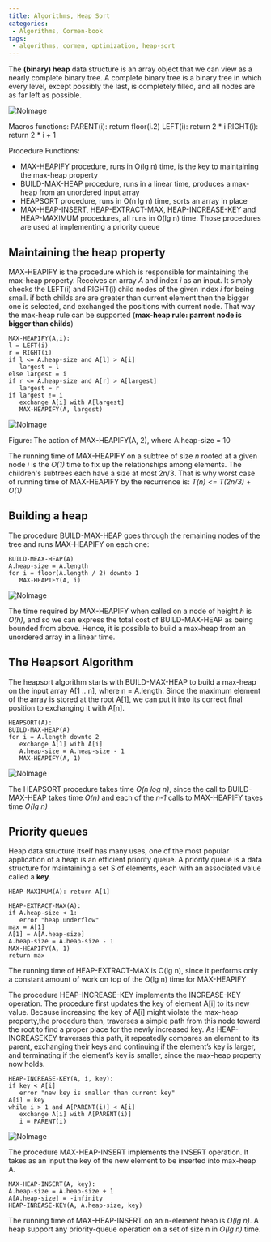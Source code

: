 ```yaml
---
title: Algorithms, Heap Sort
categories:
 - Algorithms, Cormen-book
tags:
 - algorithms, cormen, optimization, heap-sort
---
```


The **(binary) heap** data structure is an array object that we can view as a nearly complete binary tree. A complete binary tree is a binary tree in which every level, except possibly the last, is completely filled, and all nodes are as far left as possible.

![NoImage](/assets/images/cormenAlgorithms/cormen_fig_6_1.jpg)

Macros functions:
PARENT(i): return floor(i.2)
LEFT(i): return 2 * i
RIGHT(i): return 2 * i + 1

Procedure Functions:

- MAX-HEAPIFY procedure, runs in O(lg n) time, is the key to maintaining the max-heap property
- BUILD-MAX-HEAP procedure, runs in a linear time, produces a max-heap from an unordered input array
- HEAPSORT procedure, runs in O(n lg n) time, sorts an array in place
- MAX-HEAP-INSERT, HEAP-EXTRACT-MAX, HEAP-INCREASE-KEY and HEAP-MAXIMUM procedures, all runs in O(lg n) time. Those procedures are used at implementing a priority queue

 
## Maintaining the heap property
MAX-HEAPIFY is the procedure which is responsible for maintaining the max-heap property. Receives an array *A* and index *i* as an input. It simply checks the LEFT(i) and RIGHT(i) child nodes of the given index *i* for being small. if both childs are are greater than current element then the bigger one is selected, and exchanged the positions with current node. That way the max-heap rule can be supported (**max-heap rule: parrent node is bigger than childs**)

```
MAX-HEAPIFY(A,i):
l = LEFT(i)
r = RIGHT(i)
if l <= A.heap-size and A[l] > A[i]
   largest = l
else largest = i
if r <= A.heap-size and A[r] > A[largest]
   largest = r
if largest != i
   exchange A[i] with A[largest]
   MAX-HEAPIFY(A, largest)
```
![NoImage](/assets/images/cormenAlgorithms/cormen_fig_6_2.jpg)

Figure: The action of MAX-HEAPIFY(A, 2), where A.heap-size = 10

The running time of MAX-HEAPIFY on a subtree of size *n* rooted at a given node *i* is the *O(1)* time to fix up the relationships among elements. The children's subtrees each have a size at most 2n/3. That is why worst case of running time of MAX-HEAPIFY by the recurrence is: *T(n) <= T(2n/3) + O(1)*


## Building a heap

The procedure BUILD-MAX-HEAP goes through the remaining nodes of the tree and runs MAX-HEAPIFY on each one:

```
BUILD-MEAX-HEAP(A)
A.heap-size = A.length
for i = floor(A.length / 2) downto 1
   MAX-HEAPIFY(A, i)
```

![NoImage](/assets/images/cormenAlgorithms/cormen_fig_6_3.jpg)

The time required by MAX-HEAPIFY when called on a node of height *h* is *O(h)*, and so we can express the total cost of BUILD-MAX-HEAP as being bounded from above. Hence, it is possible to build a max-heap from an unordered array in a linear time.

## The Heapsort Algorithm
The heapsort algorithm starts with BUILD-MAX-HEAP to build a max-heap on the input array A[1 .. n], where n = A.length. Since the maximum element of the array is stored at the root A[1], we can put it into its correct final position to exchanging it with A[n].

```
HEAPSORT(A):
BUILD-MAX-HEAP(A)
for i = A.length downto 2
   exchange A[1] with A[i]
   A.heap-size = A.heap-size - 1
   MAX-HEAPIFY(A, 1)
```

![NoImage](/assets/images/cormenAlgorithms/cormen_fig_6_4.jpg)

The HEAPSORT procedure takes time *O(n log n)*, since the call to BUILD-MAX-HEAP takes time *O(n)* and each of the *n-1* calls to MAX-HEAPIFY takes time *O(lg n)*

## Priority queues
Heap data structure itself has many uses, one of the most popular application of a heap is an efficient priority queue. A priority queue is a data structure for maintaining a set *S* of elements, each with an associated value called a **key**.

```
HEAP-MAXIMUM(A): return A[1]
```

```
HEAP-EXTRACT-MAX(A):
if A.heap-size < 1:
   error "heap underflow"
max = A[1]
A[1] = A[A.heap-size]
A.heap-size = A.heap-size - 1
MAX-HEAPIFY(A, 1)
return max
```

The running time of HEAP-EXTRACT-MAX is O(lg n), since it performs only a constant amount of work on top of the O(lg n) time for MAX-HEAPIFY

The procedure HEAP-INCREASE-KEY implements the INCREASE-KEY operation. The procedure first updates the key of element A[i] to its new value. Because increasing the key of A[i] might violate the max-heap property,the procedure then, traverses a simple path from this node toward
the root to find a proper place for the newly increased key. As HEAP-INCREASEKEY traverses this path, it repeatedly compares an element to its parent, exchanging their keys and continuing if the element’s key is larger, and terminating if the element’s key is smaller, since the max-heap property now holds.

```
HEAP-INCREASE-KEY(A, i, key):
if key < A[i]
   error "new key is smaller than current key"
A[i] = key
while i > 1 and A[PARENT(i)] < A[i]
   exchange A[i] with A[PARENT(i)]
   i = PARENT(i)
```

![NoImage](/assets/images/cormenAlgorithms/cormen_fig_6_5.jpg)

The procedure MAX-HEAP-INSERT implements the INSERT operation. It takes as an input the key of the new element to be inserted into max-heap A.

```
MAX-HEAP-INSERT(A, key):
A.heap-size = A.heap-size + 1
A[A.heap-size] = -infinity
HEAP-INREASE-KEY(A, A.heap-size, key)
```

The running time of MAX-HEAP-INSERT on an n-element heap is *O(lg n)*. A heap support any priority-queue operation on a set of size n in *O(lg n)* time.


